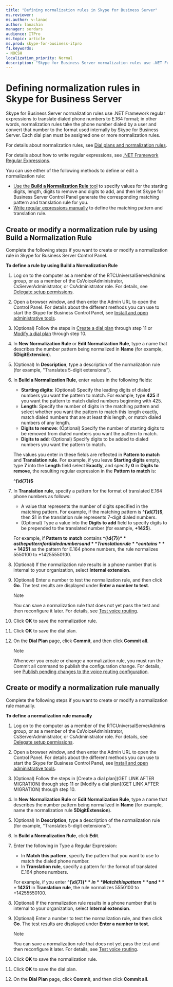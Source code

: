 ```yaml
---
title: "Defining normalization rules in Skype for Business Server"
ms.reviewer: 
ms.author: v-lanac
author: lanachin
manager: serdars
audience: ITPro
ms.topic: article
ms.prod: skype-for-business-itpro
f1.keywords:
- NOCSH
localization_priority: Normal
description: "Skype for Business Server normalization rules use .NET Framework regular expressions to translate dialed phone numbers to E.164 format; in other words, normalization rules take the phone number dialed by a user and convert that number to the format used internally by Skype for Business Server. Each dial plan must be assigned one or more normalization rules."
---
```


# Defining normalization rules in Skype for Business Server

Skype for Business Server normalization rules use .NET Framework regular expressions to translate dialed phone numbers to E.164 format; in other words, normalization rules take the phone number dialed by a user and convert that number to the format used internally by Skype for Business Server. Each dial plan must be assigned one or more normalization rules.

For details about normalization rules, see [Dial plans and normalization rules](https://technet.microsoft.com/en-us/library/gg413082(v=ocs.15).aspx).

For details about how to write regular expressions, see [.NET Framework Regular Expressions](http://go.microsoft.com/fwlink/p/?linkId=140927).

You can use either of the following methods to define or edit a normalization rule:
- [Use the **Build a Normalization Rule** tool](#create-or-modify-a-normalization-rule-by-using-build-a-normalization-rule) to specify values for the starting digits, length, digits to remove and digits to add, and then let Skype for Business Server Control Panel generate the corresponding matching pattern and translation rule for you.
- [Write regular expressions manually](#create-or-modify-a-normalization-rule-manually) to define the matching pattern and translation rule. 

## Create or modify a normalization rule by using Build a Normalization Rule

Complete the following steps if you want to create or modify a normalization rule in Skype for Business Server Control Panel. 

**To define a rule by using Build a Normalization Rule**

1. Log on to the computer as a member of the RTCUniversalServerAdmins group, or as a member of the CsVoiceAdministrator, CsServerAdministrator, or CsAdministrator role. For details, see [Delegate setup permissions](https://technet.microsoft.com/en-us/library/gg412735(v=ocs.15).aspx).
2. Open a browser window, and then enter the Admin URL to open the Control Panel. For details about the different methods you can use to start the Skype for Business Control Panel, see [Install and open administrative tools](../../management-tools/install-and-open-administrative-tools.md).
3. (Optional) Follow the steps in [Create a dial plan](https://docs.microsoft.com/skypeforbusiness/deploy/deploy-enterprise-voice/dial-plans#to-create-a-dial-plan) through step 11 or [Modify a dial plan](https://docs.microsoft.com/skypeforbusiness/deploy/deploy-enterprise-voice/dial-plans#to-modify-a-dial-plan) through step 10. 
4. In **New Normalization Rule** or **Edit Normalization Rule**, type a name that describes the number pattern being normalized in **Name** (for example, **5DigitExtension**).
5. (Optional) In **Description**, type a description of the normalization rule (for example, "Translates 5-digit extensions").
6. In **Build a Normalization Rule**, enter values in the following fields:
    - **Starting digits**:   (Optional) Specify the leading digits of dialed numbers you want the pattern to match. For example, type **425** if you want the pattern to match dialed numbers beginning with 425.
    - **Length**:   Specify the number of digits in the matching pattern and select whether you want the pattern to match this length exactly, match dialed numbers that are at least this length, or match dialed numbers of any length.
    - **Digits to remove**:   (Optional) Specify the number of starting digits to be removed from dialed numbers you want the pattern to match.
    - **Digits to add**:   (Optional) Specify digits to be added to dialed numbers you want the pattern to match.
    
    The values you enter in these fields are reflected in **Pattern to match** and **Translation rule**. For example, if you leave **Starting digits** empty, type **7** into the **Length** field select **Exactly**, and specify **0** in **Digits to remove**, the resulting regular expression in the **Pattern to match** is:

    **^(\d{7})$**

7. In **Translation rule**, specify a pattern for the format of translated E.164 phone numbers as follows:
    - A value that represents the number of digits specified in the matching pattern. For example, if the matching pattern is **^(\d{7})$**, then $1 in the translation rule represents 7-digit dialed numbers.
    - (Optional) Type a value into the **Digits to add** field to specify digits to be prepended to the translated number (for example, **+1425**).
    
    For example, if **Pattern to match** contains **^(\d{7})$** as the pattern for dialed numbers and **Translation rule** contains **+1425$1** as the pattern for E.164 phone numbers, the rule normalizes 5550100 to +14255550100.

8. (Optional) If the normalization rule results in a phone number that is internal to your organization, select **Internal extension**.
9. (Optional) Enter a number to test the normalization rule, and then click **Go**. The test results are displayed under **Enter a number to test**.
    > [!Note] 
    > You can save a normalization rule that does not yet pass the test and then reconfigure it later. For details, see [Test voice routing](https://technet.microsoft.com/en-us/library/gg398915(v=ocs.15).aspx). 

10. Click **OK** to save the normalization rule.
11. Click **OK** to save the dial plan.
12. On the **Dial Plan** page, click **Commit**, and then click **Commit all**. 
    > [!Note]
    > Whenever you create or change a normalization rule, you must run the Commit all command to publish the configuration change. For details, see [Publish pending changes to the voice routing configuration](https://technet.microsoft.com/en-us/library/gg413088(v=ocs.15).aspx). 

## Create or modify a normalization rule manually

Complete the following steps if you want to create or modify a normalization rule manually.

**To define a normalization rule manually**

1. Log on to the computer as a member of the RTCUniversalServerAdmins group, or as a member of the CsVoiceAdministrator, CsServerAdministrator, or CsAdministrator role. For details, see [Delegate setup permissions](https://technet.microsoft.com/en-us/library/gg412735(v=ocs.15).aspx).
2. Open a browser window, and then enter the Admin URL to open the Control Panel. For details about the different methods you can use to start the Skype for Business Control Panel, see [Install and open administrative tools](../../management-tools/install-and-open-administrative-tools.md).
3. (Optional) Follow the steps in [Create a dial plan](GET LINK AFTER MIGRATION) through step 11 or [Modify a dial plan](GET LINK AFTER MIGRATION) through step 10.  
4. In **New Normalization Rule** or **Edit Normalization Rule**, type a name that describes the number pattern being normalized in **Name** (for example, name the normalization rule **5DigitExtension**).
5. (Optional) In **Description**, type a description of the normalization rule (for example, "Translates 5-digit extensions").
6. In **Build a Normalization Rule**, click **Edit**.
7. Enter the following in Type a Regular Expression:
    - In **Match this pattern**, specify the pattern that you want to use to match the dialed phone number.
    - In **Translation rule**, specify a pattern for the format of translated E.164 phone numbers.

    For example, if you enter **^(\d{7})$** in **Match this pattern** and **+1425$1** in **Translation rule**, the rule normalizes 5550100 to +14255550100.

8. (Optional) If the normalization rule results in a phone number that is internal to your organization, select **Internal extension**.
9. (Optional) Enter a number to test the normalization rule, and then click **Go**. The test results are displayed under **Enter a number to test**.

    > [!Note]
    > You can save a normalization rule that does not yet pass the test and then reconfigure it later. For details, see [Test voice routing](https://technet.microsoft.com/en-us/library/gg398915(v=ocs.15).aspx). 

10. Click **OK** to save the normalization rule.
11. Click **OK** to save the dial plan.
12. On the **Dial Plan** page, click **Commi**t, and then click **Commit all**. 
